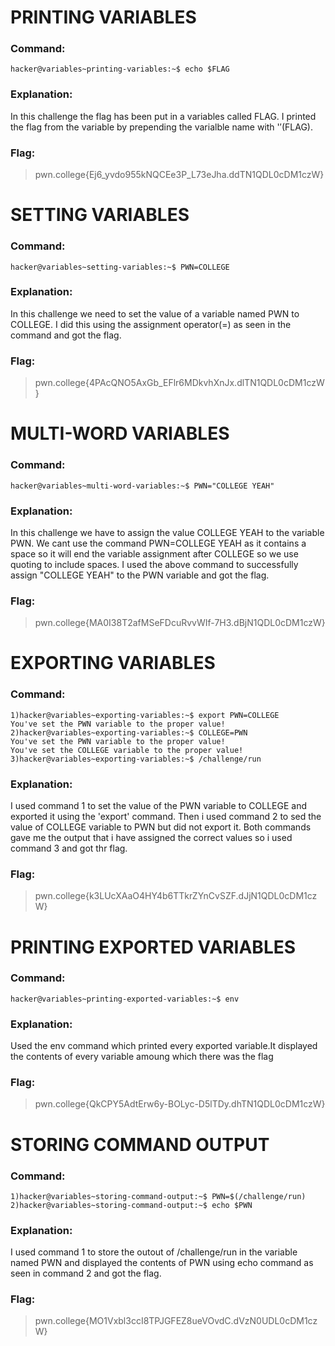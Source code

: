 # PRINTING VARIABLES
### Command:
```
hacker@variables~printing-variables:~$ echo $FLAG
```
### Explanation:
In this challenge the flag has been put in a variables called FLAG. I printed the flag from the variable by prepending the varialble name with '$' ($FLAG). 
### Flag:
>pwn.college{Ej6_yvdo955kNQCEe3P_L73eJha.ddTN1QDL0cDM1czW}
# SETTING VARIABLES
### Command:
```
hacker@variables~setting-variables:~$ PWN=COLLEGE
```
### Explanation:
In this challenge we need to set the value of a variable named PWN to COLLEGE. I did this using the assignment operator(=) as seen in the command and got the flag.
### Flag:
>pwn.college{4PAcQNO5AxGb_EFlr6MDkvhXnJx.dlTN1QDL0cDM1czW}
# MULTI-WORD VARIABLES
### Command:
```
hacker@variables~multi-word-variables:~$ PWN="COLLEGE YEAH"
```
### Explanation:
In this challenge we have to assign the value COLLEGE YEAH to the variable PWN.
We cant use the command PWN=COLLEGE YEAH as it contains a space so it will end the variable assignment after COLLEGE so we use quoting to include spaces.
I used the above command to successfully assign "COLLEGE YEAH" to the PWN variable and got the flag.
### Flag:
>pwn.college{MA0I38T2afMSeFDcuRvvWIf-7H3.dBjN1QDL0cDM1czW}
# EXPORTING VARIABLES
### Command:
```
1)hacker@variables~exporting-variables:~$ export PWN=COLLEGE
You've set the PWN variable to the proper value!
2)hacker@variables~exporting-variables:~$ COLLEGE=PWN
You've set the PWN variable to the proper value!
You've set the COLLEGE variable to the proper value!
3)hacker@variables~exporting-variables:~$ /challenge/run
```
### Explanation:
I used command 1 to set the value of the PWN variable to COLLEGE and exported it using the 'export' command.
Then i used command 2 to sed the value of COLLEGE variable to PWN but did not export it.
Both commands gave me the output that i have assigned the correct values so i used command 3 and got thr flag.
### Flag:
>pwn.college{k3LUcXAaO4HY4b6TTkrZYnCvSZF.dJjN1QDL0cDM1czW}
# PRINTING EXPORTED VARIABLES
### Command:
```
hacker@variables~printing-exported-variables:~$ env
```
### Explanation:
Used the env command which printed every exported variable.It displayed the contents of every variable amoung which there was the flag 
### Flag:
>pwn.college{QkCPY5AdtErw6y-BOLyc-D5lTDy.dhTN1QDL0cDM1czW}
# STORING COMMAND OUTPUT
### Command:
```
1)hacker@variables~storing-command-output:~$ PWN=$(/challenge/run)
2)hacker@variables~storing-command-output:~$ echo $PWN
```
### Explanation:
I used command 1 to store the outout of /challenge/run in the variable named PWN and displayed the contents of PWN using echo command as seen in command 2 and got the flag.
### Flag:
>pwn.college{MO1Vxbl3ccI8TPJGFEZ8ueVOvdC.dVzN0UDL0cDM1czW}
